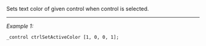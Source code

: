 Sets text color of given control when control is selected.


---
*Example 1:*
```sqf
_control ctrlSetActiveColor [1, 0, 0, 1];
```